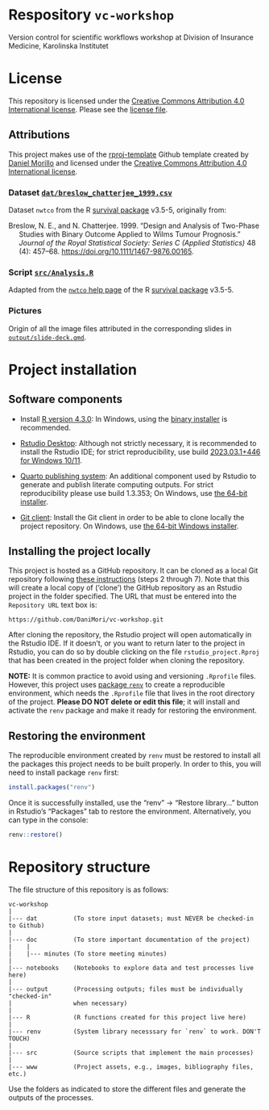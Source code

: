 
# Respository `vc-workshop`

Version control for scientific workflows workshop at Division of
Insurance Medicine, Karolinska Institutet

# License

This repository is licensed under the [Creative Commons Attribution 4.0
International license](https://creativecommons.org/licenses/by/4.0/).
Please see the [license file](LICENSE.md).

## Attributions

This project makes use of the
[rproj-template](https://github.com/DaniMori/rproj-template) Github
template created by [Daniel Morillo](https://github.com/DaniMori) and
licensed under the [Creative Commons Attribution 4.0 International
license](https://creativecommons.org/licenses/by/4.0/).

### Dataset [`dat/breslow_chatterjee_1999.csv`](dat/breslow_chatterjee_1999.csv)

Dataset `nwtco` from the R [survival
package](https://cran.r-project.org/package=survival) v3.5-5, originally
from:

<div id="refs" class="references csl-bib-body hanging-indent">

<div id="ref-breslow_design_1999" class="csl-entry">

Breslow, N. E., and N. Chatterjee. 1999. “Design and Analysis of
Two-Phase Studies with Binary Outcome Applied to Wilms Tumour
Prognosis.” *Journal of the Royal Statistical Society: Series C (Applied
Statistics)* 48 (4): 457–68. <https://doi.org/10.1111/1467-9876.00165>.

</div>

</div>

### Script [`src/Analysis.R`](src/Analysis.R)

Adapted from the [`nwtco` help
page](https://www.rdocumentation.org/packages/survival/versions/3.5-5/topics/nwtco)
of the R [survival package](https://cran.r-project.org/package=survival)
v3.5-5.

### Pictures

Origin of all the image files attributed in the corresponding slides in
[`output/slide-deck.qmd`](output/slide-deck.qmd).

# Project installation

## Software components

- Install [R version
  4.3.0](https://cran.rstudio.com/bin/windows/base/old/4.3.0/): In
  Windows, using the [binary
  installer](https://cran.rstudio.com/bin/windows/base/old/4.3.0/R-4.3.0-win.exe)
  is recommended.

<!-- -->

- [Rstudio
  Desktop](https://www.rstudio.com/products/rstudio/download/#download):
  Although not strictly necessary, it is recommended to install the
  Rstudio IDE; for strict reproducibility, use build [2023.03.1+446 for
  Windows
  10/11](https://download1.rstudio.org/electron/windows/RStudio-2023.03.1-446.exe).

<!-- -->

- [Quarto publishing system](https://quarto.org/): An additional
  component used by Rstudio to generate and publish literate computing
  outputs. For strict reproducibility please use build 1.3.353; On
  Windows, use [the 64-bit
  installer](https://github.com/quarto-dev/quarto-cli/releases/download/v1.3.353/quarto-1.3.353-win.msi).

<!-- -->

- [Git client](https://git-scm.com/download): Install the Git client in
  order to be able to clone locally the project repository. On Windows,
  use [the 64-bit Windows
  installer](https://github.com/git-for-windows/git/releases/download/v2.40.1.windows.1/Git-2.40.1-64-bit.exe).

## Installing the project locally

This project is hosted as a GitHub repository. It can be cloned as a
local Git repository following [these
instructions](https://book.cds101.com/using-rstudio-server-to-clone-a-github-repo-as-a-new-project.html#step---2)
(steps 2 through 7). Note that this will create a local copy of
(‘clone’) the GitHub repository as an Rstudio project in the folder
specified. The URL that must be entered into the `Repository URL` text
box is:

    https://github.com/DaniMori/vc-workshop.git

After cloning the repository, the Rstudio project will open
automatically in the Rstudio IDE. If it doesn’t, or you want to return
later to the project in Rstudio, you can do so by double clicking on the
file `rstudio_project.Rproj` that has been created in the project folder
when cloning the repository.

**NOTE:** It is common practice to avoid using and versioning
`.Rprofile` files. However, this project uses [package
`renv`](https://cran.r-project.org/package=renv) to create a
reproducible environment, which needs the `.Rprofile` file that lives in
the root directory of the project. **Please DO NOT delete or edit this
file**; it will install and activate the `renv` package and make it
ready for restoring the environment.

## Restoring the environment

The reproducible environment created by `renv` must be restored to
install all the packages this project needs to be built properly. In
order to this, you will need to install package `renv` first:

``` r
install.packages("renv")
```

Once it is successfully installed, use the “renv” -\> “Restore library…”
button in Rstudio’s “Packages” tab to restore the environment.
Alternatively, you can type in the console:

``` r
renv::restore()
```

# Repository structure

The file structure of this repository is as follows:

    vc-workshop
    |
    |--- dat          (To store input datasets; must NEVER be checked-in to Github)
    |
    |--- doc          (To store important documentation of the project)
    |    |
    |    |--- minutes (To store meeting minutes)
    |
    |--- notebooks    (Notebooks to explore data and test processes live here)
    |
    |--- output       (Processing outputs; files must be individually "checked-in"
    |                 when necessary)
    |
    |--- R            (R functions created for this project live here)
    |
    |--- renv         (System library necesssary for `renv` to work. DON'T TOUCH)
    |
    |--- src          (Source scripts that implement the main processes)
    |
    |--- www          (Project assets, e.g., images, bibliography files, etc.)

Use the folders as indicated to store the different files and generate
the outputs of the processes.

